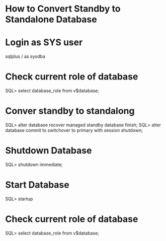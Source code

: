 # How to Convert Standby to Standalone Database

# Login as SYS user

sqlplus / as sysdba

# Check current role of database

SQL> select database_role from v$database;

# Conver standby to standalong

SQL> alter database recover managed standby database finish;
SQL> alter database commit to switchover to primary with session shutdown;

# Shutdown Database

SQL> shutdown immediate;

# Start Database

SQL> startup

# Check current role of database

SQL> select database_role from v$database;


